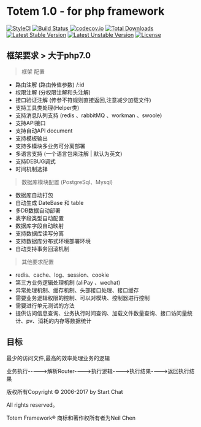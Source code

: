 Totem 1.0 - for php framework
===============

[![StyleCI](https://styleci.io/repos/48530411/shield?style=flat&branch=master)](https://styleci.io/repos/48530411)
[![Build Status](https://travis-ci.org/top-think/framework.svg?branch=master)](https://travis-ci.org/top-think/framework)
[![codecov.io](http://codecov.io/github/top-think/framework/coverage.svg?branch=master)](http://codecov.io/github/github/top-think/framework?branch=master)
[![Total Downloads](https://poser.pugx.org/topthink/framework/downloads)](https://packagist.org/packages/topthink/framework)
[![Latest Stable Version](https://poser.pugx.org/topthink/framework/v/stable)](https://packagist.org/packages/topthink/framework)
[![Latest Unstable Version](https://poser.pugx.org/topthink/framework/v/unstable)](https://packagist.org/packages/topthink/framework)
[![License](https://poser.pugx.org/topthink/framework/license)](https://packagist.org/packages/topthink/framework)

## 框架要求 > 大于php7.0
 > 框架 配置
  + 路由注解 (路由传值参数) /:id
  + 权限注解 (分权限注解和头注解)
  + 接口验证注解 (传参不符规则直接返回,注意减少加载文件)
  + 支持工具类处理(Helper类)
  + 支持消息队列支持 (redis 、rabbitMQ 、workman 、swoole)
  + 支持API接口
  + 支持自动API document
  + 支持模板输出
  + 支持多模块多业务可分离部署
  + 多语言支持 (一个语言包来注解 | 默认为英文)
  + 支持DEBUG调式
  + 时间机制选择

 > 数据库模块配置 (PostgreSql、Mysql)
  + 数据库自动打包
  + 自动生成 DateBase 和 table
  + 多DB数据自动部署
  + 表字段类型自动配置
  + 数据库字段自动映射
  + 支持数据库读写分离
  + 支持数据库分布式环境部署环境
  + 自动支持事务回滚机制

 > 其他要求配置
  + redis、cache、log、session、cookie
  + 第三方业务逻辑处理机制 (aliPay 、wechat)
  + 异常处理机制、缓存机制、头部接口处理、接口缓存
  + 需要业务逻辑权限的控制、可以对模块、控制器进行控制
  + 需要进行单元测试的方法
  + 提供访问信息查询、业务执行时间查询、加载文件数量查询、接口访问量统计、pv、消耗的内存等数据统计
 
## 目标
 最少的访问文件,最高的效率处理业务的逻辑

业务执行----->解析Router---->执行逻辑---->执行结果---->返回执行结果

版权所有Copyright © 2006-2017 by Start Chat

All rights reserved。

Totem Framework® 商标和著作权所有者为Neil Chen